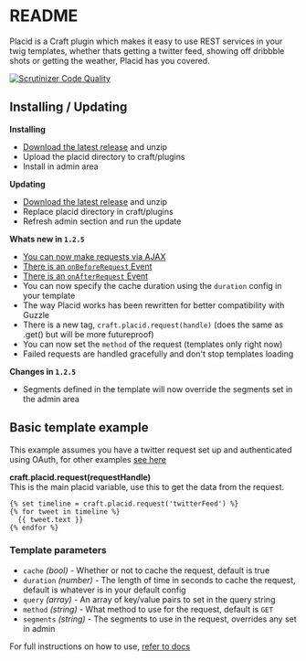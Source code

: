 # README

Placid is a Craft plugin which makes it easy to use REST services in your twig templates, whether thats getting a twitter feed, showing off dribbble shots or getting the weather, Placid has you covered.

[![Scrutinizer Code Quality](https://scrutinizer-ci.com/g/alecritson/Placid/badges/quality-score.png?b=master)](https://scrutinizer-ci.com/g/alecritson/Placid/?branch=master)

## Installing / Updating

**Installing**
- [Download the latest release](https://github.com/alecritson/Placid/archive/v1.2.5.zip) and unzip
- Upload the placid directory to craft/plugins
- Install in admin area

**Updating**
- [Download the latest release](https://github.com/alecritson/Placid/archive/v1.2.5.zip) and unzip
- Replace placid directory in craft/plugins
- Refresh admin section and run the update

**Whats new in `1.2.5`**
- [You can now make requests via AJAX](http://alecritson.co.uk/documentation/placid/templating/make-an-ajax-request)
- [There is an `onBeforeRequest` Event](http://alecritson.co.uk/documentation/placid/events/onbeforerequest)
- [There is an `onAfterRequest` Event](http://alecritson.co.uk/documentation/placid/events/onafterrequest)
- You can now specify the cache duration using the `duration` config in your template
- The way Placid works has been rewritten for better compatibility with Guzzle
- There is a new tag, `craft.placid.request(handle)` (does the same as .get() but will be more futureproof)
- You can now set the `method` of the request (templates only right now)
- Failed requests are handled gracefully and don't stop templates loading

**Changes in `1.2.5`**
- Segments defined in the template will now override the segments set in the admin area

## Basic template example

This example assumes you have a twitter request set up and authenticated using OAuth, for other examples [see here](http://alecritson.co.uk/documentation/placid/examples/weather-api)

**craft.placid.request(requestHandle)**  
This is the main placid variable, use this to get the data from the request.

    {% set timeline = craft.placid.request('twitterFeed') %}
    {% for tweet in timeline %}
      {{ tweet.text }}
    {% endfor %}

### Template parameters

- `cache` _(bool)_ - Whether or not to cache the request, default is true
- `duration` _(number)_ - The length of time in seconds to cache the request, default is whatever is in your default config
- `query` _(array)_ - An array of key/value pairs to set in the query string
- `method` _(string)_ - What method to use for the request, default is `GET`
- `segments` _(string)_ - The segments to use in the request, overrides any set in admin
    
For full instructions on how to use, [refer to docs](http://alecritson.co.uk/documentation/placid/introduction)
